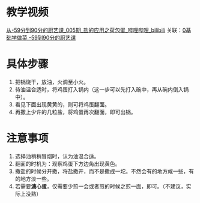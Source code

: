 # 教学视频

[从-59分到90分的厨艺课_005期_盐的应用之荷包蛋_哔哩哔哩_bilibili](https://www.bilibili.com/video/BV1p5411Y72n/?spm_id_from=pageDriver&vd_source=f6d522f28072721da0e962ed83629041)
关联：[0基础学做菜 -59到90分的厨艺课](../0基础学做菜%20-59到90分的厨艺课.md)


# 具体步骤

1. 把锅烧干，放油，火调至小火。
2. 待油温合适时，将鸡蛋打入锅内（这一步可以先打入碗中，再从碗内倒入锅中）。
3. 看见下面出现黄黄的，则可将鸡蛋翻面。
4. 再撒上少许的几粒盐，将鸡蛋再次翻面，即可出锅。





# 注意事项

1. 选择油稍稍冒烟时，认为油温合适。
2. 翻面的时机为：观察鸡蛋下方边角出现黄色。
3. 撒盐的时候分开撒，将盐撒开，而不是撒成一坨。不然会有的地方咸一些，有的地方淡一些。
4. 若需要**溏心蛋**，仅需要少煎一会或者煎的时候之煎一面，即可。（不建议，实际上没熟）
